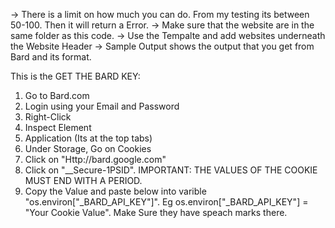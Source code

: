 -> There is a limit on how much you can do. From my testing its between 50-100. Then it will return a Error.
-> Make sure that the website are in the same folder as this code.
-> Use the Tempalte and add websites underneath the Website Header
-> Sample Output shows the output that you get from Bard and its format.

This is the GET THE BARD KEY:
 1) Go to Bard.com 
 2) Login using your Email and Password
 3) Right-Click
 4) Inspect Element
 5) Application (Its at the top tabs)
 6) Under Storage, Go on Cookies
 7) Click on "Http://bard.google.com"
 8) Click on "__Secure-1PSID". IMPORTANT: THE VALUES OF THE COOKIE MUST END WITH A PERIOD.
 9) Copy the Value and paste below into varible "os.environ["_BARD_API_KEY"]". Eg os.environ["_BARD_API_KEY"] = "Your Cookie Value". Make Sure they have speach marks there.


 

